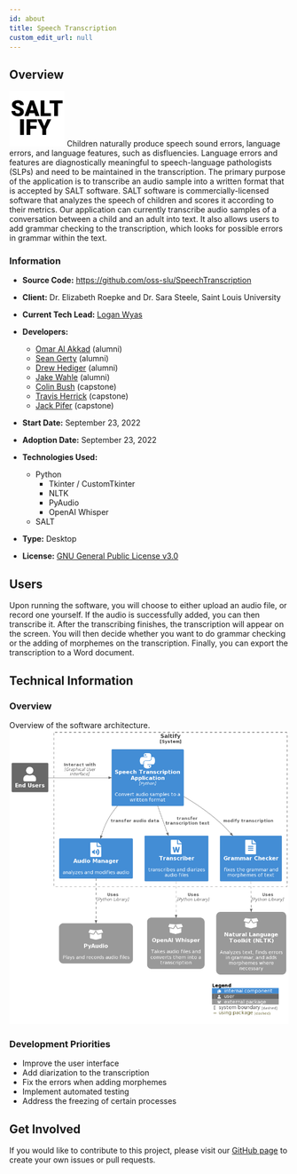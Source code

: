 ```yaml
---
id: about
title: Speech Transcription
custom_edit_url: null
---
```


## Overview

![Alt](100x100.png) Children naturally produce speech sound errors, language errors, and language features, such as disfluencies. Language errors and features are diagnostically meaningful to speech-language pathologists (SLPs) and need to be maintained in the transcription. The primary purpose of the application is to transcribe an audio sample into a written format that is accepted by SALT software. SALT software is commercially-licensed software that analyzes the speech of children and scores it according to their metrics. Our application can currently transcribe audio samples of a conversation between a child and an adult into text. It also allows users to add grammar checking to the transcription, which looks for possible errors in grammar within the text.

### Information

- **Source Code:** <https://github.com/oss-slu/SpeechTranscription>
- **Client:** Dr. Elizabeth Roepke and Dr. Sara Steele, Saint Louis University
- **Current Tech Lead:** [Logan Wyas](https://github.com/loganwyas)
- **Developers:**

  - [Omar Al Akkad](https://github.com/OmarAlAkkad) (alumni)
  - [Sean Gerty](https://github.com/gertysr) (alumni)
  - [Drew Hediger](https://github.com/ahediger) (alumni)
  - [Jake Wahle](https://github.com/jakewahle) (alumni)
  - [Colin Bush](https://github.com/cbush201) (capstone)
  - [Travis Herrick](https://github.com/TravisHerrick7) (capstone)
  - [Jack Pifer](https://github.com/JackPifer) (capstone)

- **Start Date:** September 23, 2022
- **Adoption Date:** September 23, 2022
- **Technologies Used:**
  - Python
    - Tkinter / CustomTkinter
    - NLTK
    - PyAudio
    - OpenAI Whisper
  - SALT
- **Type:** Desktop
- **License:** [GNU General Public License v3.0](https://opensource.org/license/gpl-3-0/)

## Users

Upon running the software, you will choose to either upload an audio file, or record one yourself. If the audio is successfully added, you can then transcribe it. After the transcribing finishes, the transcription will appear on the screen. You will then decide whether you want to do grammar checking or the adding of morphemes on the transcription. Finally, you can export the transcription to a Word document.

## Technical Information

### Overview

Overview of the software architecture.
![Software Architecture](architecture.png)

### Development Priorities

- Improve the user interface
- Add diarization to the transcription
- Fix the errors when adding morphemes
- Implement automated testing
- Address the freezing of certain processes

## Get Involved

If you would like to contribute to this project, please visit our [GitHub page](https://github.com/oss-slu/SpeechTranscription/) to create your own issues or pull requests.
